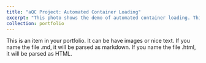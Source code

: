 ```yaml
---
title: "aQC Project: Automated Container Loading"
excerpt: "This photo shows the demo of automated container loading. This work has been accepted by IROS 2024. <br/><img src='/images/Yard_Crane_Loading.png'>"
collection: portfolio
---
```


This is an item in your portfolio. It can be have images or nice text. If you name the file .md, it will be parsed as markdown. If you name the file .html, it will be parsed as HTML. 
